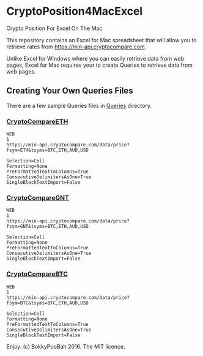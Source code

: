 # CryptoPosition4MacExcel
Crypto Position For Excel On The Mac

This repository contains an Excel for Mac spreadsheet that will allow you to retrieve rates from https://min-api.cryptocompare.com.

Unlike Excel for Windows where you can easily retrieve data from web pages, Excel for Mac requires your to create Queries to retrieve data from web pages.

## Creating Your Own Queries Files

There are a few sample Queries files in [Queries](https://github.com/bokkypoobah/CryptoPosition4MacExcel/tree/master/Queries) directory.

### [CryptoCompareETH](https://github.com/bokkypoobah/CryptoPosition4MacExcel/blob/master/Queries/CryptoCompareETH)
    WEB
    1
    https://min-api.cryptocompare.com/data/price?fsym=ETH&tsyms=BTC,ETH,AUD,USD
    
    Selection=Cell
    Formatting=None
    PreFormattedTextToColumns=True
    ConsecutiveDelimitersAsOne=True
    SingleBlockTextImport=False

### [CryptoCompareGNT](https://github.com/bokkypoobah/CryptoPosition4MacExcel/blob/master/Queries/CryptoCompareGNT)
    WEB
    1
    https://min-api.cryptocompare.com/data/price?fsym=GNT&tsyms=BTC,ETH,AUD,USD
    
    Selection=Cell
    Formatting=None
    PreFormattedTextToColumns=True
    ConsecutiveDelimitersAsOne=True
    SingleBlockTextImport=False

### [CryptoCompareBTC](https://github.com/bokkypoobah/CryptoPosition4MacExcel/blob/master/Queries/CryptoCompareBTC)
    WEB
    1
    https://min-api.cryptocompare.com/data/price?fsym=BTC&tsyms=BTC,ETH,AUD,USD
    
    Selection=Cell
    Formatting=None
    PreFormattedTextToColumns=True
    ConsecutiveDelimitersAsOne=True
    SingleBlockTextImport=False



Enjoy. (c) BokkyPooBah 2016. The MIT licence.
